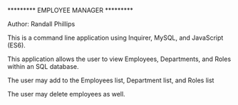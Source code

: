 ********* EMPLOYEE MANAGER *********

Author: Randall Phillips

This is a command line application using Inquirer, MySQL, and JavaScript (ES6).

This application allows the user to view Employees, Departments, and Roles within an SQL database.

The user may add to the Employees list, Department list, and Roles list

The user may delete employees as well.



